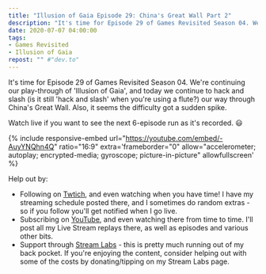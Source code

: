 ```yaml
---
title: "Illusion of Gaia Episode 29: China's Great Wall Part 2"
description: "It's time for Episode 29 of Games Revisited Season 04. We're continuing our play-through of 'Illusion of Gaia', and today we continue to hack and slash (is it still 'hack and slash' when you're using a flute?) our way through China's Great Wall. Also, it seems the difficulty got a sudden spike."
date: 2020-07-07 04:00:00
tags:
- Games Revisited
- Illusion of Gaia
repost: "" #"dev.to"
---
```


It's time for Episode 29 of Games Revisited Season 04. We're continuing our play-through of 'Illusion of Gaia', and today we continue to hack and slash (is it still 'hack and slash' when you're using a flute?) our way through China's Great Wall. Also, it seems the difficulty got a sudden spike.

Watch live if you want to see the next 6-episode run as it's recorded. :smiley:
<!--more-->

{% include responsive-embed url="https://youtube.com/embed/-AuyYNQhn4Q" ratio="16:9" extra='frameborder="0" allow="accelerometer; autoplay; encrypted-media; gyroscope; picture-in-picture" allowfullscreen' %}

Help out by:
 * Following on [Twtich](https://twitch.tv/AnonJr_Live), and even watching when you have time! I have my streaming schedule posted there, and I sometimes do random extras - so if you follow you'll get notified when I go live.
 * Subscribing on [YouTube](http://www.youtube.com/channel/UCXafqhKHbkSUIrq0LAuu0tw), and even watching there from time to time. I'll post all my Live Stream replays there, as well as episodes and various other bits.
 * Support through [Stream Labs](https://streamlabs.com/anonjr_live) - this is pretty much running out of my back pocket. If you're enjoying the content, consider helping out with some of the costs by donating/tipping on my Stream Labs page.
